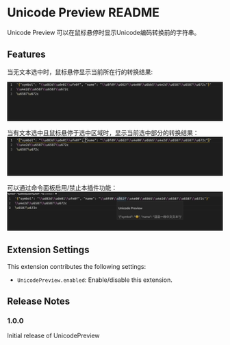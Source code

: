 # Unicode Preview README

Unicode Preview 可以在鼠标悬停时显示Unicode编码转换前的字符串。

## Features

当无文本选中时，鼠标悬停显示当前所在行的转换结果:

![feature X](images/line.gif)

当有文本选中且鼠标悬停于选中区域时，显示当前选中部分的转换结果：
![feature X](images/select.gif)

可以通过命令面板启用/禁止本插件功能：
![feature X](images/disable.gif)

## Extension Settings

This extension contributes the following settings:

* `UnicodePreview.enabled`: Enable/disable this extension.


## Release Notes

### 1.0.0

Initial release of UnicodePreview
